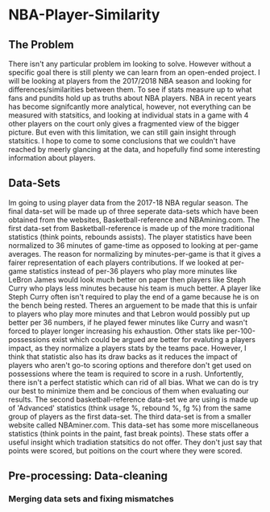 # NBA-Player-Similarity

## The Problem

There isn't any particular problem im looking to solve. However without a specific goal there is still plenty we can learn from an open-ended project. I will be looking at players from the 2017/2018 NBA season and looking for differences/similarities between them. To see if stats measure up to what fans and pundits hold up as truths about NBA players. NBA in recent years has become signifcantly more analytical, however, not everything can be measured with statsitics, and looking at individual stats in a game with 4 other players on the court only gives a fragmented view of the bigger picture. But even with this limitation, we can still gain insight through statsitics. I hope to come to some conclusions that we couldn't have reached by meerly glancing at the data, and hopefully find some interesting information about players.

## Data-Sets

Im going to using player data from the 2017-18 NBA regular season. The final data-set will be made up of three seperate data-sets which have been obtained from the websites, Basketball-reference and NBAmining.com. The first data-set from Basketball-reference is made up of the more traditional statistics (think points, rebounds assists). The player statistics have been normalized to 36 minutes of game-time as opposed to looking at per-game averages. The reason for normalizing by minutes-per-game is that it gives a fairer representation of each players contributions. If we looked at per-game statistics instead of per-36 players who play more minutes like LeBron James would look much better on paper then players like Steph Curry who plays less minutes because his team is much better. A player like Steph Curry often isn't required to play the end of a game because he is on the bench being rested. Theres an arguement to be made that this is unfair to players who play more minutes and that Lebron would possibly put up better per 36 numbers, if he played fewer minutes like Curry and wasn't forced to player longer increasing his exhaustion. Other stats like per-100-possessions exist which could be argued are better for evaluting a players impact, as they normalize a players stats by the teams pace. However, I think that statistic also has its draw backs as it reduces the impact of players who aren't go-to scoring options and therefore don't get used on possessions where the team is required to score in a rush. Unfortently, there isn't a perfect statistic which can rid of all bias. What we can do is try our best to minimize them and be concious of them when evaluating our results.  The second basketball-reference data-set we are using is made up of 'Advanced' statistics (think usage %, rebound %, fg %) from the same group of players as the first data-set. The third data-set is from a smaller website called NBAminer.com. This data-set has some more miscellaneous statistics (think points in the paint, fast break points). These stats offer a useful insight which tradiation statsitics do not offer. They don't just say that points were scored, but poitions on the court where they were scored. 

## Pre-processing: Data-cleaning

### Merging data sets and fixing mismatches